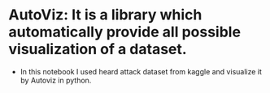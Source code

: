 # AutoViz: It is a library which automatically provide all possible visualization of a dataset.
* In this notebook I used heard attack dataset from kaggle and visualize it by Autoviz in python.
